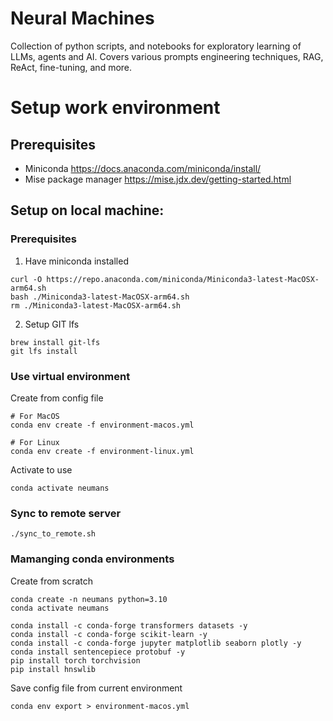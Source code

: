 # Neural Machines 

Collection of  python scripts, and notebooks for exploratory learning of LLMs, agents and AI.
Covers various prompts engineering techniques, RAG, ReAct, fine-tuning, and more.

# Setup work environment

## Prerequisites

- Miniconda https://docs.anaconda.com/miniconda/install/
- Mise package manager https://mise.jdx.dev/getting-started.html

## Setup on local machine:

### Prerequisites
1. Have miniconda installed
```
curl -O https://repo.anaconda.com/miniconda/Miniconda3-latest-MacOSX-arm64.sh
bash ./Miniconda3-latest-MacOSX-arm64.sh
rm ./Miniconda3-latest-MacOSX-arm64.sh
```

2. Setup GIT lfs
```
brew install git-lfs
git lfs install
```

### Use virtual environment

Create from config file
```
# For MacOS
conda env create -f environment-macos.yml

# For Linux
conda env create -f environment-linux.yml
```

Activate to use
```
conda activate neumans
```

### Sync to remote server

```
./sync_to_remote.sh
```

### Mamanging conda environments

Create from scratch
```
conda create -n neumans python=3.10
conda activate neumans

conda install -c conda-forge transformers datasets -y
conda install -c conda-forge scikit-learn -y
conda install -c conda-forge jupyter matplotlib seaborn plotly -y
conda install sentencepiece protobuf -y
pip install torch torchvision
pip install hnswlib
```

Save config file from current environment
```
conda env export > environment-macos.yml
```

